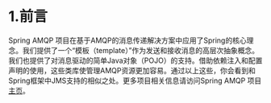 # 1.前言
Spring AMQP 项目在基于AMQP的消息传递解决方案中应用了Spring的核心理念。我们提供了一个“模板（template）”作为发送和接收消息的高层次抽象概念。我们也提供了对消息驱动的简单Java对象（POJO）的支持。借助依赖注入和配置声明的使用，这些类库使管理AMQP资源更加容易。通过以上这些，你会看到和Spring框架中JMS支持的相似之处。更多项目相关信息请访问Spring AMQP 项目[主页](http://projects.spring.io/spring-amqp)。

